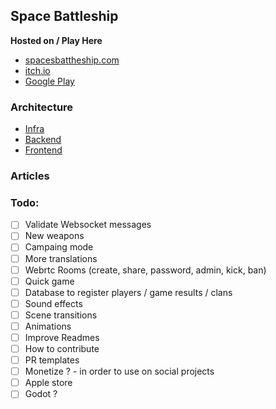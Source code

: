 ## Space Battleship

**Hosted on / Play Here**

- [spacesbattheship.com](https://spacesbattleship.com/)
- [itch.io](https://karran.itch.io/space-battleship)
- [Google Play](https://play.google.com/store/apps/details?id=com.spacebattleship.app)

### Architecture

- [Infra](./infra)
- [Backend](./node_server)
- [Frontend](./phaser_game)

### Articles

### Todo:

- [ ] Validate Websocket messages
- [ ] New weapons
- [ ] Campaing mode
- [ ] More translations
- [ ] Webrtc Rooms (create, share, password, admin, kick, ban)
- [ ] Quick game
- [ ] Database to register players / game results / clans
- [ ] Sound effects
- [ ] Scene transitions
- [ ] Animations
- [ ] Improve Readmes
- [ ] How to contribute
- [ ] PR templates
- [ ] Monetize ? - in order to use on social projects
- [ ] Apple store
- [ ] Godot ?
